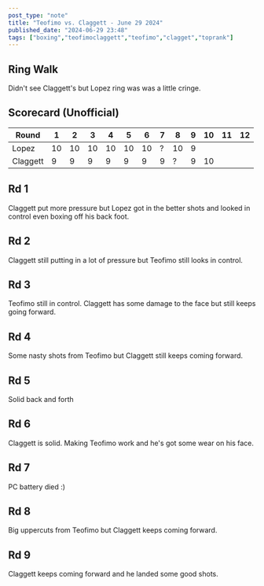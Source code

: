 ```yaml
---
post_type: "note" 
title: "Teofimo vs. Claggett - June 29 2024"
published_date: "2024-06-29 23:48"
tags: ["boxing","teofimoclaggett","teofimo","clagget","toprank"]
---
```


## Ring Walk

Didn't see Claggett's but Lopez ring was was a little cringe.

## Scorecard (Unofficial)

| Round | 1 | 2 | 3 | 4 | 5 | 6 | 7 | 8 | 9 | 10 | 11 | 12 |
| --- | --- | --- | --- | --- | --- | --- | --- | --- | --- | --- | --- | --- |
| Lopez | 10 | 10 | 10 | 10 | 10| 10 | ? | 10 | 9 | | | |
| Claggett | 9 | 9 | 9 | 9 | 9 | 9 | 9 | ? | 9 | 10 | | | |

## Rd 1

Claggett put more pressure but Lopez got in the better shots and looked in control even boxing off his back foot. 

## Rd 2

Claggett still putting in a lot of pressure but Teofimo still looks in control.

## Rd 3

Teofimo still in control. Claggett has some damage to the face but still keeps going forward. 

## Rd 4

Some nasty shots from Teofimo but Claggett still keeps coming forward. 

## Rd 5

Solid back and forth

## Rd 6

Claggett is solid. Making Teofimo work and he's got some wear on his face. 

## Rd 7

PC battery died :)

## Rd 8

Big uppercuts from Teofimo but Claggett keeps coming forward.

## Rd 9

Claggett keeps coming forward and he landed some good shots. 